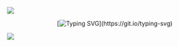 
<img src="https://capsule-render.vercel.app/api?type=waving&color=652EA8&height=200&section=header&text=Welcome&fontSize=40&fontColor=ffffff" />

<div align= "center"> 

[![Typing SVG](https://readme-typing-svg.demolab.com?font=Noto+Sans&size=30&pause=1000&color=652EA8&width=435&lines=Welcome+to+our+Second+Mini+Project!)](https://git.io/typing-svg)


</div>


<img src="https://capsule-render.vercel.app/api?type=waving&color=652EA8&height=200&section=footer&text=Thank%20You&fontSize=40&fontColor=ffffff" />



